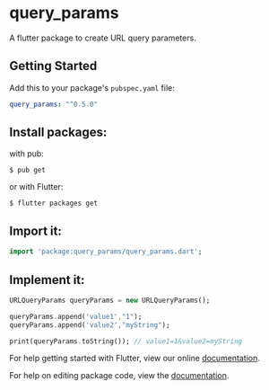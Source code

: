 # query_params

A flutter package to create URL query parameters.

## Getting Started

Add this to your package's `pubspec.yaml` file:

```yaml
query_params: "^0.5.0"
```

## Install packages:

with pub:

```
$ pub get
```

or with Flutter:

```
$ flutter packages get
```

## Import it:

```dart
import 'package:query_params/query_params.dart';
```

## Implement it:

```dart
URLQueryParams queryParams = new URLQueryParams();

queryParams.append('value1',"1");
queryParams.append('value2',"myString");

print(queryParams.toString()); // value1=1&value2=myString
```

For help getting started with Flutter, view our online [documentation](https://flutter.io/).

For help on editing package code, view the [documentation](https://flutter.io/developing-packages/).
